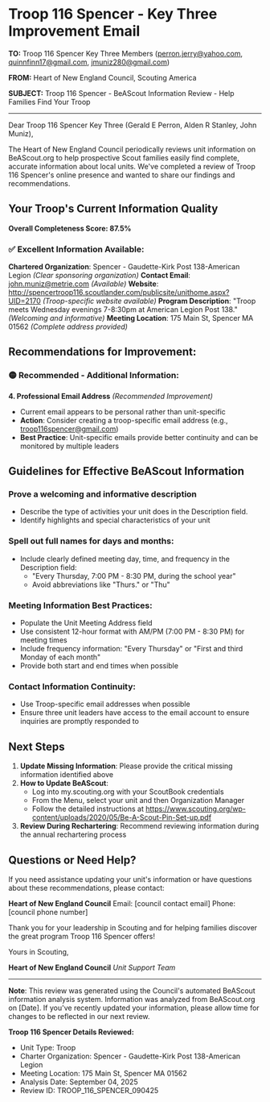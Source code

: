# Troop 116 Spencer - Key Three Improvement Email

**TO:** Troop 116 Spencer Key Three Members (perron.jerry@yahoo.com, quinnfinn17@gmail.com, jmuniz280@gmail.com)

**FROM:** Heart of New England Council, Scouting America

**SUBJECT:** Troop 116 Spencer - BeAScout Information Review - Help Families Find Your Troop

---

Dear Troop 116 Spencer Key Three (Gerald E Perron, Alden R Stanley, John Muniz),

The Heart of New England Council periodically reviews unit information on BeAScout.org to help prospective Scout families easily find complete, accurate information about local units. We've completed a review of Troop 116 Spencer's online presence and wanted to share our findings and recommendations.

## Your Troop's Current Information Quality

**Overall Completeness Score: 87.5%**

### ✅ **Excellent Information Available:**
**Chartered Organization**: Spencer - Gaudette-Kirk Post 138-American Legion *(Clear sponsoring organization)*
**Contact Email**: john.muniz@metrie.com *(Available)*
**Website**: http://spencertroop116.scoutlander.com/publicsite/unithome.aspx?UID=2170 *(Troop-specific website available)*
**Program Description**: "Troop meets Wednesday evenings 7-8:30pm at American Legion Post 138." *(Welcoming and informative)*
**Meeting Location**: 175 Main St, Spencer MA 01562 *(Complete address provided)*

## Recommendations for Improvement:

### 🟡 **Recommended - Additional Information:**

**4. Professional Email Address** *(Recommended Improvement)*
- Current email appears to be personal rather than unit-specific
- **Action**: Consider creating a troop-specific email address (e.g., troop116spencer@gmail.com)
- **Best Practice**: Unit-specific emails provide better continuity and can be monitored by multiple leaders

## Guidelines for Effective BeAScout Information

### **Prove a welcoming and informative description**
- Describe the type of activities your unit does in the Description field.
- Identify highlights and special characteristics of your unit

### **Spell out full names for days and months:**
- Include clearly defined meeting day, time, and frequency in the Description field:
  - "Every Thursday, 7:00 PM - 8:30 PM, during the school year"
  - Avoid abbreviations like "Thurs." or "Thu"

### **Meeting Information Best Practices:**
- Populate the Unit Meeting Address field
- Use consistent 12-hour format with AM/PM (7:00 PM - 8:30 PM) for meeting times
- Include frequency information: "Every Thursday" or "First and third Monday of each month"
- Provide both start and end times when possible

### **Contact Information Continuity:**
- Use Troop-specific email addresses when possible
- Ensure three unit leaders have access to the email account to ensure inquiries are promptly responded to

## Next Steps

1. **Update Missing Information**: Please provide the critical missing information identified above
2. **How to Update BeAScout**: 
   - Log into my.scouting.org with your ScoutBook credentials
   - From the Menu, select your unit and then Organization Manager
   - Follow the detailed instructions at
     https://www.scouting.org/wp-content/uploads/2020/05/Be-A-Scout-Pin-Set-up.pdf
3. **Review During Rechartering**: Recommend reviewing information during the annual rechartering process

## Questions or Need Help?

If you need assistance updating your unit's information or have questions about these recommendations, please contact:

**Heart of New England Council**
Email: [council contact email]
Phone: [council phone number]

Thank you for your leadership in Scouting and for helping families discover the great program Troop 116 Spencer offers!

Yours in Scouting,

**Heart of New England Council**
*Unit Support Team*

---

**Note**: This review was generated using the Council's automated BeAScout information analysis system. Information was analyzed from BeAScout.org on [Date]. If you've recently updated your information, please allow time for changes to be reflected in our next review.

**Troop 116 Spencer Details Reviewed:**
- Unit Type: Troop
- Charter Organization: Spencer - Gaudette-Kirk Post 138-American Legion
- Meeting Location: 175 Main St, Spencer MA 01562
- Analysis Date: September 04, 2025
- Review ID: TROOP_116_SPENCER_090425